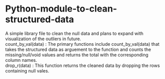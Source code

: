 # Python-module-to-clean-structured-data
A simple library file to clean the null data and plans to expand with visualization of the outliers in future. \
count_by_val(data) : The primary functions include count_by_val(data) that takes the structured data as arguement to the function and counts the missing/null/void values and returns the total with the corresponding column names. \
drop_r(data) : This function returns the cleaned data by dropping the rows containing null vales. 

##
